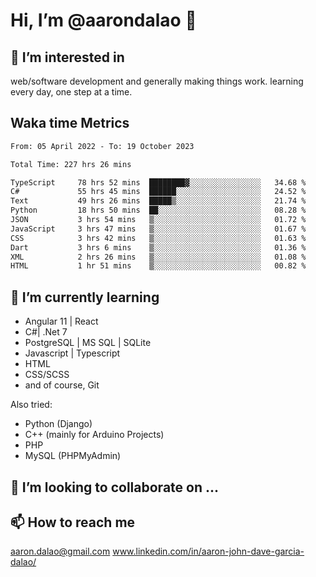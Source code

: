 # __Hi, I’m @aarondalao__ 👋 
## 👀 I’m interested in 
web/software development and generally making things work.
learning every day, one step at a time. 

## Waka time Metrics
<!--START_SECTION:waka-->

```txt
From: 05 April 2022 - To: 19 October 2023

Total Time: 227 hrs 26 mins

TypeScript     78 hrs 52 mins  ████████▓░░░░░░░░░░░░░░░░   34.68 %
C#             55 hrs 45 mins  ██████░░░░░░░░░░░░░░░░░░░   24.52 %
Text           49 hrs 26 mins  █████▒░░░░░░░░░░░░░░░░░░░   21.74 %
Python         18 hrs 50 mins  ██░░░░░░░░░░░░░░░░░░░░░░░   08.28 %
JSON           3 hrs 54 mins   ▒░░░░░░░░░░░░░░░░░░░░░░░░   01.72 %
JavaScript     3 hrs 47 mins   ▒░░░░░░░░░░░░░░░░░░░░░░░░   01.67 %
CSS            3 hrs 42 mins   ▒░░░░░░░░░░░░░░░░░░░░░░░░   01.63 %
Dart           3 hrs 6 mins    ▒░░░░░░░░░░░░░░░░░░░░░░░░   01.36 %
XML            2 hrs 26 mins   ▒░░░░░░░░░░░░░░░░░░░░░░░░   01.08 %
HTML           1 hr 51 mins    ▒░░░░░░░░░░░░░░░░░░░░░░░░   00.82 %
```

<!--END_SECTION:waka-->

## 🌱 I’m currently learning 

- Angular 11 | React 
- C#| .Net 7
- PostgreSQL | MS SQL | SQLite
- Javascript | Typescript
- HTML 
- CSS/SCSS
- and of course, Git 


Also tried:
- Python (Django)
- C++ (mainly for Arduino Projects)
- PHP
- MySQL (PHPMyAdmin)


## 💞️ I’m looking to collaborate on ...

## 📫 How to reach me 
aaron.dalao@gmail.com
www.linkedin.com/in/aaron-john-dave-garcia-dalao/

<!---
aarondalao/aarondalao is a ✨ special ✨ repository because its `README.md` (this file) appears on your GitHub profile.
You can click the Preview link to take a look at your changes.
--->

